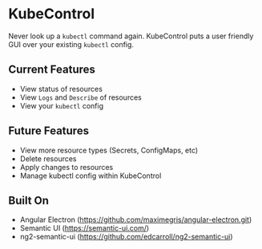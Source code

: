 # KubeControl

Never look up a `kubectl` command again. KubeControl puts a user friendly GUI over your existing `kubectl` config.

## Current Features
- View status of resources
- View `Logs` and `Describe` of resources
- View your `kubectl` config

## Future Features
- View more resource types (Secrets, ConfigMaps, etc)
- Delete resources
- Apply changes to resources
- Manage kubectl config within KubeControl

## Built On
- Angular Electron (https://github.com/maximegris/angular-electron.git)
- Semantic UI (https://semantic-ui.com/)
- ng2-semantic-ui (https://github.com/edcarroll/ng2-semantic-ui)
